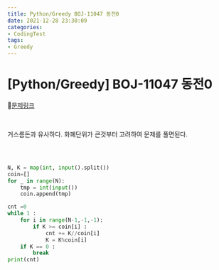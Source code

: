 ```yaml
---
title: Python/Greedy BOJ-11047 동전0
date: 2021-12-28 23:30:09
categories:
- CodingTest
tags:
- Greedy
---
```


# [Python/Greedy] BOJ-11047 동전0

📌[문제링크](https://www.acmicpc.net/problem/11047 )

  <BR>

거스름돈과 유사하다. 화폐단위가 큰것부터 고려하여 문제를 풀면된다.

<br>

```python

N, K = map(int, input().split())
coin=[]
for _ in range(N):
    tmp = int(input())
    coin.append(tmp)

cnt =0
while 1 :
    for i in range(N-1,-1,-1):
        if K >= coin[i] :
            cnt += K//coin[i]
            K = K%coin[i]
    if K == 0 :
        break
print(cnt)
```

